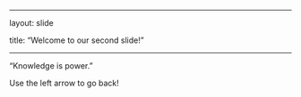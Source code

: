 

---

layout: slide

title: “Welcome to our second slide!”

---

“Knowledge is power.” 

Use the left arrow to go back!
